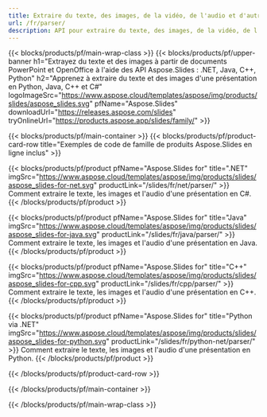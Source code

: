 ```yaml
---
title: Extraire du texte, des images, de la vidéo, de l'audio et d'autres médias de la présentation
url: /fr/parser/
description: API pour extraire du texte, des images, de la vidéo, de l'audio à partir de présentations PowerPoint et OpenOffice
---
```


{{< blocks/products/pf/main-wrap-class >}}
{{< blocks/products/pf/upper-banner h1="Extrayez du texte et des images à partir de documents PowerPoint et OpenOffice à l'aide des API Aspose.Slides : .NET, Java, C++, Python" h2="Apprenez à extraire du texte et des images d'une présentation en Python, Java, C++ et C#" logoImageSrc="https://www.aspose.cloud/templates/aspose/img/products/slides/aspose_slides.svg" pfName="Aspose.Slides" downloadUrl="https://releases.aspose.com/slides" tryOnlineUrl="https://products.aspose.app/slides/family/" >}}

{{< blocks/products/pf/main-container >}}
{{< blocks/products/pf/product-card-row title="Exemples de code de famille de produits Aspose.Slides en ligne inclus" >}}

{{< blocks/products/pf/product pfName="Aspose.Slides for" title=".NET" imgSrc="https://www.aspose.cloud/templates/aspose/img/products/slides/aspose_slides-for-net.svg" productLink="/slides/fr/net/parser/" >}}
Comment extraire le texte, les images et l'audio d'une présentation en C#.
{{< /blocks/products/pf/product >}}

{{< blocks/products/pf/product pfName="Aspose.Slides for" title="Java" imgSrc="https://www.aspose.cloud/templates/aspose/img/products/slides/aspose_slides-for-java.svg" productLink="/slides/fr/java/parser/" >}}
Comment extraire le texte, les images et l'audio d'une présentation en Java.
{{< /blocks/products/pf/product >}}

{{< blocks/products/pf/product pfName="Aspose.Slides for" title="C++" imgSrc="https://www.aspose.cloud/templates/aspose/img/products/slides/aspose_slides-for-cpp.svg" productLink="/slides/fr/cpp/parser/" >}}
Comment extraire le texte, les images et l'audio d'une présentation en C++.
{{< /blocks/products/pf/product >}}

{{< blocks/products/pf/product pfName="Aspose.Slides for" title="Python via .NET" imgSrc="https://www.aspose.cloud/templates/aspose/img/products/slides/aspose_slides-for-python.svg" productLink="/slides/fr/python-net/parser/" >}}
Comment extraire le texte, les images et l'audio d'une présentation en Python.
{{< /blocks/products/pf/product >}}

{{< /blocks/products/pf/product-card-row >}}

{{< /blocks/products/pf/main-container >}}

{{< /blocks/products/pf/main-wrap-class >}}
